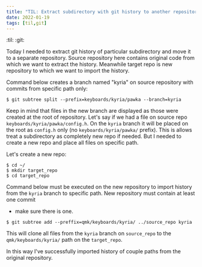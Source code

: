 ```yaml
---
title: "TIL: Extract subdirectory with git history to another repository"
date: 2022-01-19
tags: [til,git]
---
```


:til: :git:

Today I needed to extract git history of particular subdirectory and move it to
a separate repository. Source repository here contains original code from which
we want to extract the history. Meanwhile target repo is new repository to which
we want to import the history.

Command below creates a branch named "kyria" on source repository with commits
from specific path only:

```
$ git subtree split --prefix=keyboards/kyria/pawka --branch=kyria
```

Keep in mind that files in the new branch are displayed as those were created at
the root of repository. Let's say if we had a file on source repo
`keyboards/kyria/pawka/config.h`. On the `kyria` branch it will be placed on the
root as `config.h` only (no `keyboards/kyria/pawka/` prefix). This is allows
treat a subdirectory as completely new repo if needed. But I needed to create a
new repo and place all files on specific path.

Let's create a new repo:
```
$ cd ~/
$ mkdir target_repo
$ cd target_repo
```


Command below must be executed on the new repository to import history from the
`kyria` branch to specific path. New repository must contain at least one commit
- make sure there is one.

```
$ git subtree add --preffix=qmk/keyboards/kyria/ ../source_repo kyria
```

This will clone all files from the `kyria` branch on `source_repo` to the
`qmk/keyboards/kyria/` path on the `target_repo`.

In this way I've successfully imported history of couple paths from the original
repository.

